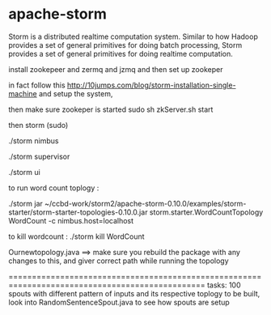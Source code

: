 # apache-storm

Storm is a distributed realtime computation system. Similar to how Hadoop provides a set of general primitives for doing batch processing, Storm provides a set of general primitives for doing realtime computation.

install zookepeer and zermq and jzmq and then set up zookeper

in fact follow this http://10jumps.com/blog/storm-installation-single-machine and setup the system, 

then make sure zookeper is started 
sudo sh zkServer.sh start 

then storm (sudo)

./storm nimbus

./storm supervisor

./storm ui

to run word count toplogy :

./storm jar ~/ccbd-work/storm2/apache-storm-0.10.0/examples/storm-starter/storm-starter-topologies-0.10.0.jar storm.starter.WordCountTopology WordCount -c nimbus.host=localhost

to kill wordcount :
./storm kill WordCount

Ournewtopology.java ==> make sure you rebuild the package with any changes to this, and giver correct path while running the topology 

================================================================================================
tasks: 100 spouts with different pattern of inputs and its respective toplogy to be built, 
look into RandomSentenceSpout.java to see how spouts are setup 

